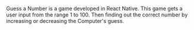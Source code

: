 Guess a Number is a game developed in React Native. This game gets a user input from the range 1 to 100. Then finding out the correct number by increasing or decreasing the Computer's guess.
